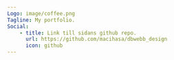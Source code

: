 ```yaml
---
Logo: image/coffee.png
Tagline: My portfolio.
Social:
    - title: Link till sidans github repo.
      url: https://github.com/macihasa/dbwebb_design
      icon: github
---
```

